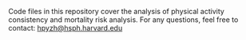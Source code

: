 Code files in this repository cover the analysis of physical activity consistency and mortality risk analysis. 
For any questions, feel free to contact: hpyzh@hsph.harvard.edu
